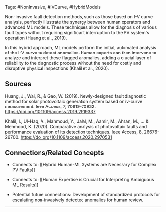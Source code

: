 Tags: #NonInvasive, #IVCurve, #HybridModels

Non-invasive fault detection methods, such as those based on I-V curve analysis, perfectly illustrate the synergy between human operators and advanced ML models. 
These techniques allow for the diagnosis of various fault types without requiring significant interruption to the PV system's operation (Huang et al., 2019).

In this hybrid approach, ML models perform the initial, automated analysis of the I-V curve to detect anomalies. 
Human experts can then intervene to analyze and interpret these flagged anomalies, adding a crucial layer of reliability to the diagnostic process without the need for costly and disruptive physical inspections (Khalil et al., 2020).

## Sources

Huang, J., Wai, R., & Gao, W. (2019). Newly-designed fault diagnostic method for solar photovoltaic generation system based on iv-curve measurement. Ieee Access, 7, 70919-70932. https://doi.org/10.1109/access.2019.2919337

Khalil, I., Ul-Haq, A., Mahmoud, Y., Jalal, M., Aamir, M., Ahsan, M., … & Mehmood, K. (2020). Comparative analysis of photovoltaic faults and performance evaluation of its detection techniques. Ieee Access, 8, 26676-26700. https://doi.org/10.1109/access.2020.2970531

## Connections/Related Concepts

- Connects to: [[Hybrid Human-ML Systems are Necessary for Complex PV Faults]]
    
- Connects to: [[Human Expertise is Crucial for Interpreting Ambiguous ML Results]]
    
- Potential future connections: Development of standardized protocols for escalating non-invasively detected anomalies for human review.
    

---